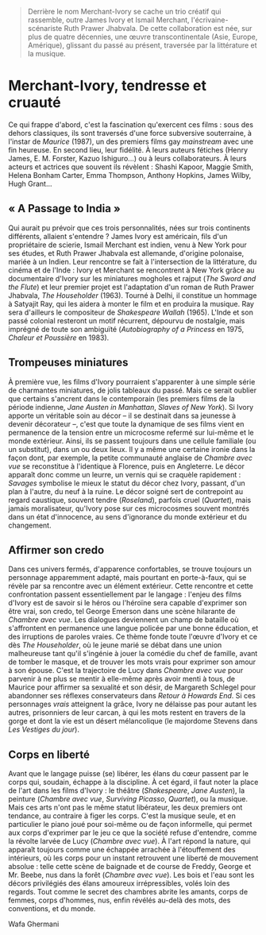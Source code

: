 > Derrière le nom Merchant-Ivory se cache un trio créatif qui rassemble, outre James Ivory et Ismail Merchant, l'écrivaine-scénariste Ruth Prawer Jhabvala. De cette collaboration est née, sur plus de quatre décennies, une œuvre transcontinentale (Asie, Europe, Amérique), glissant du passé au présent, traversée par la littérature et la musique.

# Merchant-Ivory, tendresse et cruauté

Ce qui frappe d'abord, c'est la fascination qu'exercent ces films : sous des dehors classiques, ils sont traversés d'une force subversive souterraine, à l'instar de _Maurice_ (1987), un des premiers films gay _mainstream_ avec une fin heureuse. En second lieu, leur fidélité. À leurs auteurs fétiches (Henry James, E. M. Forster, Kazuo Ishiguro...) ou à leurs collaborateurs. À leurs acteurs et actrices que souvent ils révèlent : Shashi Kapoor, Maggie Smith, Helena Bonham Carter, Emma Thompson, Anthony Hopkins, James Wilby, Hugh Grant...

## « A Passage to India »

Qui aurait pu prévoir que ces trois personnalités, nées sur trois continents différents, allaient s'entendre ? James Ivory est américain, fils d'un propriétaire de scierie, Ismail Merchant est indien, venu à New York pour ses études, et Ruth Prawer Jhabvala est allemande, d'origine polonaise, mariée à un Indien. Leur rencontre se fait à l'intersection de la littérature, du cinéma et de l'Inde : Ivory et Merchant se rencontrent à New York grâce au documentaire d'Ivory sur les miniatures mogholes et rajput (_The Sword and the Flute_) et leur premier projet est l'adaptation d'un roman de Ruth Prawer Jhabvala, _The Householder_ (1963). Tourné à Delhi, il constitue un hommage à Satyajit Ray, qui les aidera à monter le film et en produira la musique. Ray sera d'ailleurs le compositeur de _Shakespeare Wallah_ (1965). L'Inde et son passé colonial resteront un motif récurrent, dépourvu de nostalgie, mais imprégné de toute son ambiguïté (_Autobiography of a Princess_ en 1975, _Chaleur et Poussière_ en 1983).

## Trompeuses miniatures

À première vue, les films d'Ivory pourraient s'apparenter à une simple série de charmantes miniatures, de jolis tableaux du passé. Mais ce serait oublier que certains s'ancrent dans le contemporain (les premiers films de la période indienne, _Jane Austen in Manhattan_, _Slaves of New York_). Si Ivory apporte un véritable soin au décor – il se destinait dans sa jeunesse à devenir décorateur –, c'est que toute la dynamique de ses films vient en permanence de la tension entre un microcosme refermé sur lui-même et le monde extérieur. Ainsi, ils se passent toujours dans une cellule familiale (ou un substitut), dans un ou deux lieux. Il y a même une certaine ironie dans la façon dont, par exemple, la petite communauté anglaise de _Chambre avec vue_ se reconstitue à l'identique à Florence, puis en Angleterre. Le décor apparaît donc comme un leurre, un vernis qui se craquèle rapidement : _Savages_ symbolise le mieux le statut du décor chez Ivory, passant, d'un plan à l'autre, du neuf à la ruine. Le décor soigné sert de contrepoint au regard caustique, souvent tendre (_Roseland_), parfois cruel (_Quartet_), mais jamais moralisateur, qu'Ivory pose sur ces microcosmes souvent montrés dans un état d'innocence, au sens d'ignorance du monde extérieur et du changement.

## Affirmer son credo

Dans ces univers fermés, d'apparence confortables, se trouve toujours un personnage apparemment adapté, mais pourtant en porte-à-faux, qui se révèle par sa rencontre avec un élément extérieur. Cette rencontre et cette confrontation passent essentiellement par le langage : l'enjeu des films d'Ivory est de savoir si le héros ou l'héroïne sera capable d'exprimer son être vrai, son credo, tel George Emerson dans une scène hilarante de _Chambre avec vue_. Les dialogues deviennent un champ de bataille où s'affrontent en permanence une langue policée par une bonne éducation, et des irruptions de paroles vraies. Ce thème fonde toute l'œuvre d'Ivory et ce dès _The Householder_, où le jeune marié se débat dans une union malheureuse tant qu'il s'ingénie à jouer la comédie du chef de famille, avant de tomber le masque, et de trouver les mots vrais pour exprimer son amour à son épouse. C'est la trajectoire de Lucy dans _Chambre avec vue_ pour parvenir à ne plus se mentir à elle-même après avoir menti à tous, de Maurice pour affirmer sa sexualité et son désir, de Margareth Schlegel pour abandonner ses réflexes conservateurs dans _Retour à Howards End_. Si ces personnages _vrais_ atteignent la grâce, Ivory ne délaisse pas pour autant les autres, prisonniers de leur carcan, à qui les mots restent en travers de la gorge et dont la vie est un désert mélancolique (le majordome Stevens dans _Les Vestiges du jour_).

## Corps en liberté

Avant que le langage puisse (se) libérer, les élans du cœur passent par le corps qui, soudain, échappe à la discipline. À cet égard, il faut noter la place de l'art dans les films d'Ivory : le théâtre (_Shakespeare_, _Jane Austen_), la peinture (_Chambre avec vue_, _Surviving Picasso_, _Quartet_), ou la musique. Mais ces arts n'ont pas le même statut libérateur, les deux premiers ont tendance, au contraire à figer les corps. C'est la musique seule, et en particulier le piano joué pour soi-même ou de façon informelle, qui permet aux corps d'exprimer par le jeu ce que la société refuse d'entendre, comme la révolte larvée de Lucy (_Chambre avec vue_). À l'art répond la nature, qui apparaît toujours comme une échappée arrachée à l'étouffement des intérieurs, où les corps pour un instant retrouvent une liberté de mouvement absolue : telle cette scène de baignade et de course de Freddy, George et Mr. Beebe, nus dans la forêt (_Chambre avec vue_). Les bois et l'eau sont les décors privilégiés des élans amoureux irrépressibles, volés loin des regards. Tout comme le secret des chambres abrite les amants, corps de femmes, corps d'hommes, nus, enfin révélés au-delà des mots, des conventions, et du monde.

Wafa Ghermani
